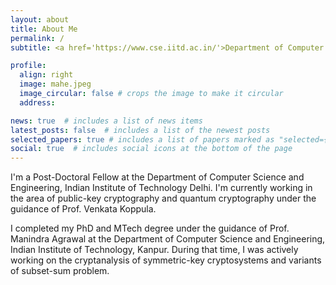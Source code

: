 ```yaml
---
layout: about
title: About Me
permalink: /
subtitle: <a href='https://www.cse.iitd.ac.in/'>Department of Computer Science & Engineering</a>, <a href='https://home.iitd.ac.in/)/'>IIT Delhi</a>, New Delhi, India

profile:
  align: right
  image: mahe.jpeg
  image_circular: false # crops the image to make it circular
  address: 

news: true  # includes a list of news items
latest_posts: false  # includes a list of the newest posts
selected_papers: true # includes a list of papers marked as "selected={true}"
social: true  # includes social icons at the bottom of the page
---
```


I'm a Post-Doctoral Fellow at the Department of Computer Science and Engineering, Indian Institute of Technology Delhi. I'm currently working in the area of public-key cryptography and quantum cryptography under the guidance of Prof. Venkata Koppula.

I completed my PhD and MTech degree under the guidance of Prof. Manindra Agrawal at the Department of Computer Science and Engineering, Indian Institute of Technology, Kanpur. During that time, I was actively working on the cryptanalysis of symmetric-key cryptosystems and variants of subset-sum problem.
